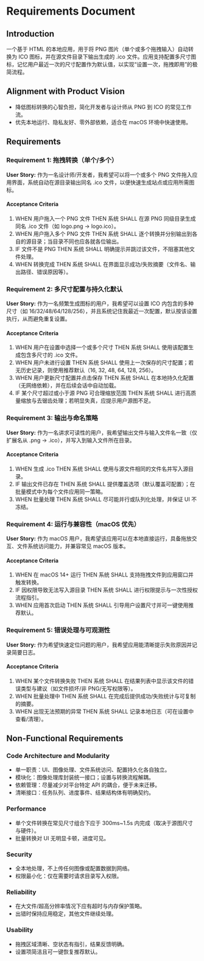 # Requirements Document

## Introduction

一个基于 HTML 的本地应用，用于将 PNG 图片（单个或多个拖拽输入）自动转换为 ICO 图标，并在源文件目录下输出生成的 .ico 文件。应用支持配置多尺寸图标，记忆用户最近一次的尺寸配置作为默认值，以实现“设置一次，拖拽即用”的极简流程。

## Alignment with Product Vision

- 降低图标转换的心智负担，简化开发者与设计师从 PNG 到 ICO 的常见工作流。
- 优先本地运行、隐私友好、零外部依赖，适合在 macOS 环境中快速使用。

## Requirements

### Requirement 1: 拖拽转换（单个/多个）

**User Story:** 作为一名设计师/开发者，我希望可以将一个或多个 PNG 文件拖入应用界面，系统自动在源目录输出同名 .ico 文件，以便快速生成站点或应用所需图标。

#### Acceptance Criteria

1. WHEN 用户拖入一个 PNG 文件 THEN 系统 SHALL 在源 PNG 同级目录生成同名 .ico 文件（如 logo.png → logo.ico）。
2. WHEN 用户拖入多个 PNG 文件 THEN 系统 SHALL 逐个转换并分别输出到各自的源目录；当目录不同也应各就各位输出。
3. IF 文件不是 PNG THEN 系统 SHALL 明确提示并跳过该文件，不阻塞其他文件处理。
4. WHEN 转换完成 THEN 系统 SHALL 在界面显示成功/失败摘要（文件名、输出路径、错误原因等）。

### Requirement 2: 多尺寸配置与持久化默认

**User Story:** 作为一名频繁生成图标的用户，我希望可以设置 ICO 内包含的多种尺寸（如 16/32/48/64/128/256），并且系统记住我最近一次配置，默认按该设置执行，从而避免重复设置。

#### Acceptance Criteria

1. WHEN 用户在设置中选择一个或多个尺寸 THEN 系统 SHALL 使用该配置生成包含多尺寸的 .ico 文件。
2. WHEN 用户未进行设置 THEN 系统 SHALL 使用上一次保存的尺寸配置；若无历史记录，则使用推荐默认（16, 32, 48, 64, 128, 256）。
3. WHEN 用户更新尺寸配置并点击保存 THEN 系统 SHALL 在本地持久化配置（无网络依赖），并在后续会话中自动加载。
4. IF 某个尺寸超过或小于源 PNG 可合理缩放范围 THEN 系统 SHALL 进行高质量缩放与去锯齿处理；若明显失真，应提示用户源图不足。

### Requirement 3: 输出与命名策略

**User Story:** 作为一名讲求可读性的用户，我希望输出文件与输入文件名一致（仅扩展名从 .png → .ico），并写入到输入文件所在目录。

#### Acceptance Criteria

1. WHEN 生成 .ico THEN 系统 SHALL 使用与源文件相同的文件名并写入源目录。
2. IF 输出文件已存在 THEN 系统 SHALL 提供覆盖选项（默认覆盖可配置）；在批量模式中为每个文件应用同一策略。
3. WHEN 批量处理 THEN 系统 SHALL 尽可能并行或队列化处理，并保证 UI 不冻结。

### Requirement 4: 运行与兼容性（macOS 优先）

**User Story:** 作为 macOS 用户，我希望该应用可以在本地直接运行，具备拖放交互、文件系统访问能力，并兼容常见 macOS 版本。

#### Acceptance Criteria

1. WHEN 在 macOS 14+ 运行 THEN 系统 SHALL 支持拖拽文件到应用窗口并触发转换。
2. IF 因权限导致无法写入源目录 THEN 系统 SHALL 进行权限提示与一次性授权流程指引。
3. WHEN 应用首次启动 THEN 系统 SHALL 引导用户设置尺寸并可一键使用推荐默认。

### Requirement 5: 错误处理与可观测性

**User Story:** 作为希望快速定位问题的用户，我希望应用能清晰提示失败原因并记录简要日志。

#### Acceptance Criteria

1. WHEN 某个文件转换失败 THEN 系统 SHALL 在结果列表中显示该文件的错误类型与建议（如文件损坏/非 PNG/无写权限等）。
2. WHEN 批量处理中 THEN 系统 SHALL 在完成后提供成功/失败统计与可复制的摘要。
3. WHEN 出现无法预期的异常 THEN 系统 SHALL 记录本地日志（可在设置中查看/清理）。

## Non-Functional Requirements

### Code Architecture and Modularity
- 单一职责：UI、图像处理、文件系统访问、配置持久化各自独立。
- 模块化：图像处理库封装统一接口；设置与转换流程解耦。
- 依赖管理：尽量减少对平台特定 API 的耦合，便于未来迁移。
- 清晰接口：任务队列、进度事件、结果结构体有明确契约。

### Performance
- 单个文件转换在常见尺寸组合下应于 300ms~1.5s 内完成（取决于源图尺寸与硬件）。
- 批量转换对 UI 无明显卡顿，进度可见。

### Security
- 全本地处理，不上传任何图像或配置数据到网络。
- 权限最小化：仅在需要时请求目录写入权限。

### Reliability
- 在大文件/超高分辨率情况下应有超时与内存保护策略。
- 出错时保持应用稳定，其他文件继续处理。

### Usability
- 拖拽区域清晰、空状态有指引，结果反馈明确。
- 设置项简洁且可一键恢复推荐默认。
